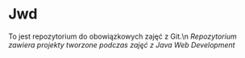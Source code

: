 # Jwd
To jest repozytorium do obowiązkowych zajęć z Git.\n
*Repozytorium zawiera projekty tworzone podczas zajęć z Java Web Development*
